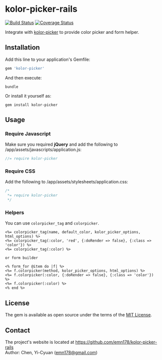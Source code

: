 # kolor-picker-rails

[![Build Status](https://api.travis-ci.org/emn178/kolor-picker-rails.png)](https://travis-ci.org/emn178/kolor-picker-rails)
[![Coverage Status](https://coveralls.io/repos/emn178/kolor-picker-rails/badge.svg?branch=master)](https://coveralls.io/r/emn178/kolor-picker-rails?branch=master)

Integrate with [kolor-picker](https://github.com/emn178/kolor-picker) to provide color picker and form helper. 

## Installation

Add this line to your application's Gemfile:

```ruby
gem 'kolor-picker'
```

And then execute:

    bundle

Or install it yourself as:

    gem install kolor-picker

## Usage

### Require Javascript
Make sure you required **jQuery** and add the following to /app/assets/javascripts/application.js:
```JavaScript
//= require kolor-picker
```
### Require CSS
Add the following to /app/assets/stylesheets/application.css:
```CSS
/*
 *= require kolor-picker
 */
```

### Helpers
You can use `colorpicker_tag` and `colorpicker`.
```ERB
<%= colorpicker_tag(name, default_color, kolor_picker_options, html_options) %>
<%= colorpicker_tag(:color, 'red', {:doRender => false}, {:class => 'color'}) %>
<%= colorpicker_tag(:color) %>

or form builder

<% form_for @item do |f| %>
<%= f.colorpicker(method, kolor_picker_options, html_options) %>
<%= f.colorpicker(:color, {:doRender => false}, {:class => 'color'}) %>
<%= f.colorpicker(:color) %>
<% end %>
```

## License

The gem is available as open source under the terms of the [MIT License](http://opensource.org/licenses/MIT).

## Contact
The project's website is located at https://github.com/emn178/kolor-picker-rails  
Author: Chen, Yi-Cyuan (emn178@gmail.com)
